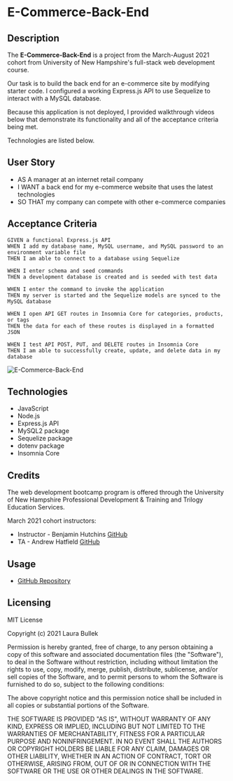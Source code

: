# E-Commerce-Back-End

## Description
The **E-Commerce-Back-End** is a project from the March-August 2021 cohort from University of New Hampshire's full-stack web development course. 

Our task is to build the back end for an e-commerce site by modifying starter code. I configured a working Express.js API to use Sequelize to interact with a MySQL database.

Because this application is not deployed, I provided walkthrough videos below that demonstrate its functionality and all of the acceptance criteria being met. 

Technologies are listed below.  

## User Story
 - AS A manager at an internet retail company
 - I WANT a back end for my e-commerce website that uses the latest technologies
 - SO THAT my company can compete with other e-commerce companies

## Acceptance Criteria
```
GIVEN a functional Express.js API
WHEN I add my database name, MySQL username, and MySQL password to an environment variable file
THEN I am able to connect to a database using Sequelize

WHEN I enter schema and seed commands
THEN a development database is created and is seeded with test data

WHEN I enter the command to invoke the application
THEN my server is started and the Sequelize models are synced to the MySQL database

WHEN I open API GET routes in Insomnia Core for categories, products, or tags
THEN the data for each of these routes is displayed in a formatted JSON

WHEN I test API POST, PUT, and DELETE routes in Insomnia Core
THEN I am able to successfully create, update, and delete data in my database
```
![E-Commerce-Back-End](./assets/Good-README-Generator-Walkthrough.gif)

## Technologies
 - JavaScript
 - Node.js
 - Express.js API
 - MySQL2 package
 - Sequelize package
 - dotenv package
 - Insomnia Core

## Credits 
The web development bootcamp program is offered through the University of New Hampshire Professional Development & Training and Trilogy Education Services.

March 2021 cohort instructors:
- Instructor - Benjamin Hutchins [GitHub](https://github.com/benhutchins)
- TA - Andrew Hatfield [GitHub](https://github.com/ALHatfield)

## Usage
* [GitHub Repository](https://github.com/Laura-Bullek/E-Commerce-Back-End)

## Licensing
MIT License

Copyright (c) 2021 Laura Bullek

Permission is hereby granted, free of charge, to any person obtaining a copy
of this software and associated documentation files (the "Software"), to deal
in the Software without restriction, including without limitation the rights
to use, copy, modify, merge, publish, distribute, sublicense, and/or sell
copies of the Software, and to permit persons to whom the Software is
furnished to do so, subject to the following conditions:

The above copyright notice and this permission notice shall be included in all
copies or substantial portions of the Software.

THE SOFTWARE IS PROVIDED "AS IS", WITHOUT WARRANTY OF ANY KIND, EXPRESS OR
IMPLIED, INCLUDING BUT NOT LIMITED TO THE WARRANTIES OF MERCHANTABILITY,
FITNESS FOR A PARTICULAR PURPOSE AND NONINFRINGEMENT. IN NO EVENT SHALL THE
AUTHORS OR COPYRIGHT HOLDERS BE LIABLE FOR ANY CLAIM, DAMAGES OR OTHER
LIABILITY, WHETHER IN AN ACTION OF CONTRACT, TORT OR OTHERWISE, ARISING FROM,
OUT OF OR IN CONNECTION WITH THE SOFTWARE OR THE USE OR OTHER DEALINGS IN THE
SOFTWARE.